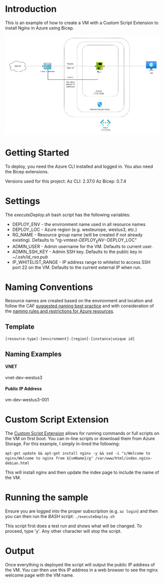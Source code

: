 # Introduction 
This is an example of how to create a VM with a Custom Script Extension to install Nginx in Azure using Bicep.

![Architecture Diagram](https://github.com/ssemyan/BicepVmWithCustomScript/raw/master/VMArchitecture.png)

# Getting Started
To deploy, you need the Azure CLI installed and logged in. You also need the Bicep extensions. 

Versions used for this project:
Az CLI:   2.37.0
Az Bicep: 0.7.4

# Settings
The *executeDeploy.sh* bash script has the following variables:

*  DEPLOY_ENV - the environment name used in all resource names
*  DEPLOY_LOC - Azure region (e.g. westeurope, westus3, etc.)
*  RG_NAME - Resource group name (will be created if not already existing). Defaults to "rg-vmtest-$DEPLOY_ENV-$DEPLOY_LOC"
*  ADMIN_USER - Admin username for the VM. Defaults to current user.
*  ADMIN_SSH_KEY - Admin SSH key. Defaults to the public key in *~/.ssh/id_rsa.pub*
*  IP_WHITELIST_RANGE - IP address range to whitelist to access SSH port 22 on the VM. Defaults to the current external IP when run. 

# Naming Conventions
Resource names are created based on the environment and location and follow the CAF [suggested naming best practice](https://docs.microsoft.com/en-us/azure/cloud-adoption-framework/ready/azure-best-practices/resource-naming) and with consideration of the [naming rules and restrictions for Azure resources](https://docs.microsoft.com/en-us/azure/azure-resource-manager/management/resource-name-rules).

## Template
`[resource-type]-[environment]-[region]-[instance|unique id]`

## Naming Examples
#### VNET
vnet-dev-westus3

#### Public IP Address
vm-dev-westus3-001

# Custom Script Extension
The [Custom Script Extension](https://learn.microsoft.com/en-us/azure/virtual-machines/extensions/custom-script-linux) allows for running commands or full scripts on the VM on first boot. You can in-line scripts or download them from Azure Storage. For this example, I simply in-lined the following:

```
apt-get update && apt-get install nginx -y && sed -i "s/Welcome to nginx/Welcome to nginx from ${vmName}/g" /var/www/html/index.nginx-debian.html
```

This will install nginx and then update the index page to include the name of the VM. 

# Running the sample
Ensure you are logged into the proper subscription (e.g. `az login`) and then you can then run the *BASH* script:
`./executeDeploy.sh`

This script first does a test run and shows what will be changed. To proceed, type 'y'. Any other character will stop the script. 

# Output
Once everything is deployed the script will output the public IP address of the VM. You can then use this IP address in a web browser to see the nginx welcome page with the VM name. 
